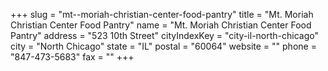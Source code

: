 +++
slug = "mt--moriah-christian-center-food-pantry"
title = "Mt. Moriah Christian Center Food Pantry"
name = "Mt. Moriah Christian Center Food Pantry"
address = "523 10th Street"
cityIndexKey = "city-il-north-chicago"
city = "North Chicago"
state = "IL"
postal = "60064"
website = ""
phone = "847-473-5683"
fax = ""
+++
